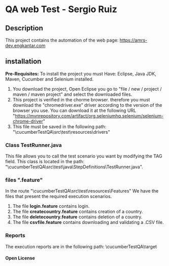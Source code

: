 # QA web Test - Sergio Ruiz
## Description
This project contains the automation of the web page: https://amrs-dev.engkantar.com

## installation
**Pre-Requisites:** To install the project you must Have: Eclipse, Java JDK, Maven, Cucumber and Selenium installed.
1. You download the project, Open Eclipse you go to "file / new / project / maven / maven project" and select the downloaded files.
2. This project is verified in the chorme browser. therefore you must download the "chromedriver.exe" driver according to the version of the browser you use. You can download it at the following URL "https://mvnrepository.com/artifact/org.seleniumhq.selenium/selenium-chrome-driver"
3. This file must be saved in the following path: "\cucumberTestQA\src\test\resources\drivers"

### Class TestRunner.java
This file allows you to call the test scenario you want by modifying the TAG field. This class is located in the path: "\cucumberTestQA\src\test\java\StepDefinitions\TestRunner.java".

### files ".feature"
In the route "\cucumberTestQA\src\test\resources\Features" We have the files that present the required execution scenarios.

1. The file **login.feature** contains login.
2. The file **createcountry.feature** contains creation of a country.
3. The file **deletecountry.feature** contains deletion of a country.
4. The file **csvfile.feature** contains downloading and validating a .CSV file.

### Reports
The execution reports are in the following path:
\cucumberTestQA\target

#### Open License


